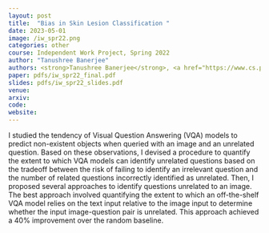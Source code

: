 ```yaml
---
layout: post
title:  "Bias in Skin Lesion Classification	"
date: 2023-05-01
image: /iw_spr22.png
categories: other
course: Independent Work Project, Spring 2022
author: "Tanushree Banerjee"
authors: <strong>Tanushree Banerjee</strong>, <a href="https://www.cs.princeton.edu/~olgarus/">Olga Russakovsky</a>
paper: pdfs/iw_spr22_final.pdf
slides: pdfs/iw_spr22_slides.pdf
venue: 
arxiv: 
code: 
website: 
---
```

I studied the tendency of Visual Question Answering (VQA) models to predict non-existent objects when queried with an image and an unrelated question. Based on these observations, I devised a procedure to quantify the extent to which VQA models can identify unrelated questions based on the tradeoff between the risk of failing to identify an irrelevant question and the number of related questions incorrectly identified as unrelated. Then, I proposed several approaches to identify questions unrelated to an image. The best approach involved quantifying the extent to which an off-the-shelf VQA model relies on the text input relative to the image input to determine whether the input image-question pair is unrelated. This approach achieved a 40% improvement over the random baseline.
